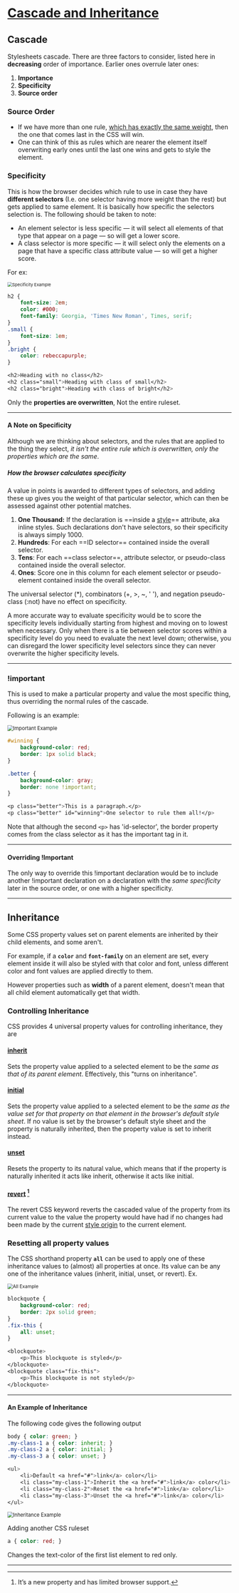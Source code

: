 # [Cascade and Inheritance](https://developer.mozilla.org/en-US/docs/Learn/CSS/Building_blocks/Cascade_and_inheritance)

## Cascade

Stylesheets cascade. 
There are three factors to consider, listed here in **decreasing** order of importance. Earlier ones overrule later ones: 

1. **Importance** 
2. **Specificity** 
3. **Source order** 



### Source Order

- If we have more than one rule, <u>which has exactly the same weight</u>, then the one that comes last in the CSS will win. 
- One can think of this as rules which are nearer the element itself overwriting early ones until the last one wins and gets to style the element. 



### Specificity

This is how the browser decides which rule to use in case they have **different selectors** (I.e. one selector having more weight than the rest) but gets applied to same element. It is basically how specific the selectors selection is. The following should be taken to note: 

- An element selector is less specific — it will select all elements of that type that appear on a page — so will get a lower score. 
- A class selector is more specific — it will select only the elements on a page that have a specific class attribute value — so will get a higher score. 

For ex: 

<img src="CSS_Images/CSS_CascadeAndInheritance_SpecificityExample.png" alt="Specificity Example" style="zoom:67%;" />

```css
h2 { 
    font-size: 2em; 
    color: #000; 
    font-family: Georgia, 'Times New Roman', Times, serif; 
}       
.small { 
    font-size: 1em;
}     
.bright { 
    color: rebeccapurple; 
}          

<h2>Heading with no class</h2> 
<h2 class="small">Heading with class of small</h2> 
<h2 class="bright">Heading with class of bright</h2> 
```

Only the **properties are overwritten**, Not the entire ruleset. 

---

#### A Note on Specificity 

Although we are thinking about selectors, and the rules that are applied to the thing they select, *it isn't the entire rule which is overwritten, only the properties which are the same*. 

##### How the browser calculates specificity 

A value in points is awarded to different types of selectors, and adding these up gives you the weight of that particular selector, which can then be assessed against other potential matches. 

1. **One Thousand:** If the declaration is ==inside a [style](https://developer.mozilla.org/en-US/docs/Web/HTML/Global_attributes#attr-style)== attribute, aka inline styles. Such declarations don't have selectors, so their specificity is always simply 1000. 
2. **Hundreds**: For each ==ID selector== contained inside the overall selector.
3. **Tens**: For each ==class selector==, attribute selector, or pseudo-class contained inside the overall selector. 
4. **Ones**: Score one in this column for each element selector or pseudo-element contained inside the overall selector. 

The universal selector (*), combinators (+, >, ~, ' '), and negation pseudo-class (:not) have no effect on specificity. 

A more accurate way to evaluate specificity would be to score the specificity levels individually starting from highest and moving on to lowest when necessary. Only when there is a tie between selector scores within a specificity level do you need to evaluate the next level down; otherwise, you can disregard the lower specificity level selectors since they can never overwrite the higher specificity levels. 

---



### !important

This is used to make a particular property and value the most specific thing, thus overriding the normal rules of the cascade. 

Following is an example: 

<img src="CSS_Images/CSS_CascadeAndInheritance_ImporatantExample.png.png" alt="Important Example" style="zoom: 80%;" />

```css
#winning { 
    background-color: red; 
    border: 1px solid black; 
} 

.better { 
    background-color: gray; 
    border: none !important; 
}       

<p class="better">This is a paragraph.</p> 
<p class="better" id="winning">One selector to rule them all!</p> 
```

Note that although the second `<p>` has 'id-selector', the border property comes from the class selector as it has the important tag in it. 

---

#### Overriding !Important 

The only way to override this !important declaration would be to include another !important declaration on a declaration with the *same specificity* later in the source order, or one with a higher specificity. 

---



## Inheritance

Some CSS property values set on parent elements are inherited by their child elements, and some aren't. 

For example, if a **`color`**  and **`font-family`** on an element are set, every element inside it will also be styled with that color and font, unless different color and font values are applied directly to them. 

However properties such as **width** of a parent element, doesn't mean that all child element automatically get that width. 



### Controlling Inheritance

CSS provides 4 universal property values for controlling inheritance, they are 

#### [inherit](https://developer.mozilla.org/en-US/docs/Web/CSS/inherit)

Sets the property value applied to a selected element to be the *same as that of its parent element*. Effectively, this "turns on inheritance". 

#### [initial](https://developer.mozilla.org/en-US/docs/Web/CSS/initial)

Sets the property value applied to a selected element to be the *same as the value set for that property on that element in the browser's default style sheet*. If no value is set by the browser's default style sheet and the property is naturally inherited, then the property value is set to inherit instead. 

#### [unset](https://developer.mozilla.org/en-US/docs/Web/CSS/unset)

Resets the property to its natural value, which means that if the property is naturally inherited it acts like inherit, otherwise it acts like initial. 

#### [revert](https://developer.mozilla.org/en-US/docs/Web/CSS/revert) [^1]

The revert CSS keyword reverts the cascaded value of the property from its current value to the value the property would have had if no changes had been made by the current [style origin](https://developer.mozilla.org/en-US/docs/Glossary/style_origin) to the current element. 



### Resetting all property values 

The CSS shorthand property **`all`** can be used to apply one of these inheritance values to (almost) all properties at once. Its value can be any one of the inheritance values (inherit, initial, unset, or revert). 
Ex. 

<img src="CSS_Images/CSS_CascadeAndInheritance_AllExample.png" alt="All Example" style="zoom:75%;" />

```css
blockquote { 
    background-color: red; 
    border: 2px solid green; 
}       
.fix-this { 
    all: unset; 
} 

<blockquote> 
    <p>This blockquote is styled</p> 
</blockquote> 
<blockquote class="fix-this"> 
    <p>This blockquote is not styled</p> 
</blockquote> 
```



---

#### An Example of Inheritance 

The following code gives the following output 

```css
body { color: green; } 
.my-class-1 a { color: inherit; } 
.my-class-2 a { color: initial; } 
.my-class-3 a { color: unset; } 

<ul> 
    <li>Default <a href="#">link</a> color</li> 
    <li class="my-class-1">Inherit the <a href="#">link</a> color</li> 
    <li class="my-class-2">Reset the <a href="#">link</a> color</li> 
    <li class="my-class-3">Unset the <a href="#">link</a> color</li> 
</ul> 
```

<img src="CSS_Images/CSS_CascadeAndInheritance_InhertanceExample.png" alt="Inheritance Example" style="zoom:80%;" />

Adding another CSS ruleset 

```css
a { color: red; }  
```

Changes the text-color of the first list element to red only. 



---
[^1]: It’s a new property and has limited browser support.